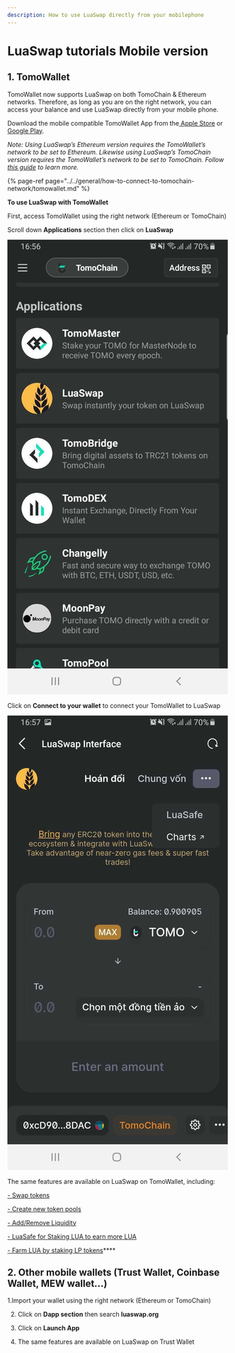 ```yaml
---
description: How to use LuaSwap directly from your mobilephone
---
```


# LuaSwap tutorials Mobile version

## 1. **TomoWallet**

TomoWallet now supports LuaSwap on both TomoChain & Ethereum networks. Therefore, as long as you are on the right network, you can access your balance and use LuaSwap directly from your mobile phone. 

Download the mobile compatible TomoWallet App from the[ Apple Store](https://itunes.apple.com/vn/app/tomo-wallet/id1436476145) or[ Google Play](https://play.google.com/store/apps/details?id=com.tomochain.wallet).

_Note: Using LuaSwap’s Ethereum version requires the TomoWallet’s network to be set to Ethereum. Likewise using LuaSwap’s TomoChain version requires the TomoWallet’s network to be set to TomoChain. Follow_ [_this guide_](https://docs.tomochain.com/general/how-to-connect-to-tomochain-network/tomowallet) _to learn more._

{% page-ref page="../../general/how-to-connect-to-tomochain-network/tomowallet.md" %}

**To use LuaSwap with TomoWallet**  


First, access TomoWallet using the right network \(Ethereum or TomoChain\) 

Scroll down **Applications** section then click on **LuaSwap**

![](../../.gitbook/assets/screenshot_20210311-165617_tomo-wallet.jpg)

Click on **Connect to your wallet** to connect your TomoWallet to LuaSwap

![](../../.gitbook/assets/screenshot_20210311-165739_tomo-wallet.jpg)

The same features are available on LuaSwap on TomoWallet, including: 

[- Swap tokens ](https://docs.tomochain.com/luaswap/tutorial/how-to-swap-your-token-on-luaswap)

[- Create new token pools ](https://docs.tomochain.com/luaswap/tutorial/how-to-create-a-new-pair-on-luaswap)

[- Add/Remove Liquidity ](https://docs.tomochain.com/luaswap/tutorial/how-to-add-remove-liquidity-on-luaswap)

[- LuaSafe for Staking LUA to earn more LUA](https://docs.tomochain.com/luaswap/luasafe)

[- Farm LUA by staking LP tokens](https://docs.tomochain.com/luaswap/tutorial/how-to-stake-lp-token-for-lua-rewards)\*\*\*\*

## **2. Other mobile wallets \(Trust Wallet, Coinbase Wallet, MEW wallet...\)**

1.Import your wallet using the right network \(Ethereum or TomoChain\)

2. Click on **Dapp section** then search **luaswap.org**

3. Click on **Launch App**

4. The same features are available on LuaSwap on Trust Wallet   


